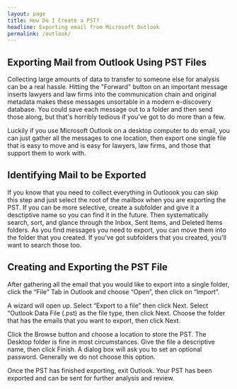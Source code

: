 ```yaml
---
layout: page
title: How Do I Create a PST?
headline: Exporting email from Microsoft Outlook
permalink: /outlook/
---
```


## Exporting Mail from Outlook Using PST Files
Collecting large amounts of data to transfer to someone else for analysis can be a real hassle. Hitting the "Forward" button on an important message inserts lawyers and law firms into the communication chain and original metadata makes these messages unsortable in a modern e-discovery database. You could save each message out to a folder and then send those along, but that's horribly tedious if you've got to do more than a few.

Luckily if you use Microsoft Outlook on a desktop computer to do email, you can just gather all the messages to one location, then export one single file that is easy to move and is easy for lawyers, law firms, and those that support them to work with.

## Identifying Mail to be Exported
If you know that you need to collect everything in Outloook you can skip this step and just select the root of the mailbox when you are exporting the PST. If you can be more selective, create a subfolder and give it a desctiptive name so you can find it in the future. Then systematically search, sort, and glance through the Inbox, Sent Items, and Deleted Items folders. As you find messages you need to export, you can move them into the folder that you created. If you've got subfolders that you created, you'll want to search those too.

## Creating and Exporting the PST File
After gathering all the email that you would like to export into a single folder, click the “File” Tab in Outlook and choose “Open”, then click on “Import”.

A wizard will open up. Select “Export to a file” then click Next. Select “Outlook Data File (.pst) as the file type, then click Next. Choose the folder that has the emails that you want to export, then click Next.

Click the Browse button and choose a location to store the PST. The Desktop folder is fine in most circumstances. Give the file a descriptive name, then click Finish. A dialog box will ask you to set an optional password. Generally we do not choose this option.

Once the PST has finished exporting, exit Outlook. Your PST has been exported and can be sent for further analysis and review.